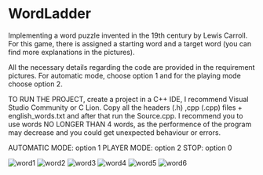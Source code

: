 # WordLadder
Implementing a word puzzle invented in the 19th century by Lewis Carroll. For this game, there is assigned a starting word and a target word (you can find more explanations in the pictures).

All the necessary details regarding the code are provided in the requirement pictures. 
For automatic mode, choose option 1 and for the playing mode choose option 2.

TO RUN THE PROJECT, create a project in a C++ IDE, I recommend Visual Studio Community or C Lion. Copy all the headers (.h) ,cpp (.cpp) files + english_words.txt and after that run the Source.cpp. 
I recommend you to use words NO LONGER THAN 4 words, as the performence of the program may decrease and you could get unexpected behaviour or errors.


AUTOMATIC MODE: option 1
PLAYER MODE: option 2
STOP: option 0



![word1](https://github.com/user-attachments/assets/83206b80-c938-4e03-92e5-28647d247288)
![word2](https://github.com/user-attachments/assets/65bb4036-96f8-463f-a4a8-28a0c657acf1)
![word3](https://github.com/user-attachments/assets/f57d32d7-f634-4384-a5f2-0ef634b32e49)
![word4](https://github.com/user-attachments/assets/43b0daeb-192e-49cd-b84b-21a51fae37cf)
![word5](https://github.com/user-attachments/assets/404c5e69-b3c7-4a03-8ffd-f05e5a09683a)
![word6](https://github.com/user-attachments/assets/eb29bded-7e64-4b72-8baa-99f1e113781b)
